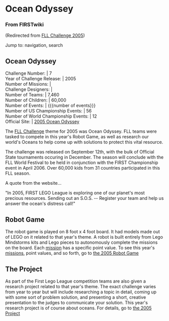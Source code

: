 # Ocean Odyssey

### From FIRSTwiki

(Redirected from [FLL Challenge
2005](/index.php?title=FLL_Challenge_2005&redirect=no "FLL Challenge 2005" ))

Jump to: navigation, search

Ocean Odyssey  
---  
Challenge Number: | 7  
Year of Challenge Release: | 2005  
Number of Missions: |  
Challenge Designers: |  
Number of Teams: | 7,460  
Number of Children: | 60,000  
Number of Events: | {{{number of events}}}  
Number of US Championship Events: | 56  
Number of World Championship Events: | 12  
Official Site: | [2005 Ocean
Odyssey](http://www.firstlegoleague.org/default.aspx?pid=17940
"http://www.firstlegoleague.org/default.aspx?pid=17940" )  
  
The [FLL Challenge](FLL_Challenge "FLL Challenge" ) theme for 2005
was Ocean Odyssey. FLL teams were tasked to compete in this year's Robot Game,
as well as research our world's Oceans to help come up with solutions to
protect this vital resource.

The challenge was released on September 12th, with the bulk of Official State
tournaments occuring in December. The season will conclude with the FLL World
Festival to be held in conjunction with the FIRST Championship event in April
2006. Over 60,000 kids from 31 countries participated in this FLL season.

A quote from the website...

"In 2005, FIRST LEGO League is exploring one of our planet's most precious
resources. Sending out an S.O.S. -- Register your team and help us answer the
ocean's distress call!"


## Robot Game

The robot game is played on 8 foot x 4 foot board. It had models made out of
LEGO on it related to that year's theme. A robot is built entirely from Lego
Mindstorms kits and Lego pieces to autonomously complete the missions on the
board. Each [mission](Mission "Mission" ) has a specific point
value. To see this year's [missions](Mission "Mission" ), point
values, and so forth, go to [the 2005 Robot
Game](http://www.firstlegoleague.org/default.aspx?pid=15910
"http://www.firstlegoleague.org/default.aspx?pid=15910" )


## The Project

As part of the First Lego League competition teams are also given a research
project related to that year's theme. The exact challenge varies from year to
year but will include researching a topic in detail, coming up with some sort
of problem solution, and presenting a short, creative presentation to the
judges to communicate your solution. This year's research project is of course
about oceans. For details, go to [the 2005
Project](http://www.firstlegoleague.org/default.aspx?pid=15840
"http://www.firstlegoleague.org/default.aspx?pid=15840" )

